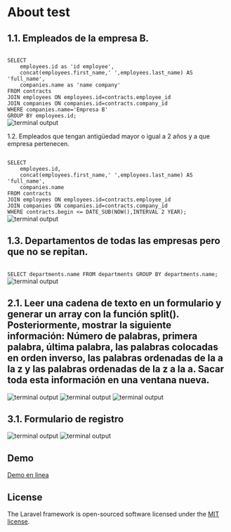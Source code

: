
# About test
1.1. Empleados de la empresa B.
 ---
<code>
SELECT 
	employees.id as 'id employee',
    concat(employees.first_name,' ',employees.last_name) AS 'full_name',
	companies.name as 'name company'
FROM contracts
JOIN employees ON employees.id=contracts.employee_id
JOIN companies ON companies.id=contracts.company_id
WHERE companies.name='Empresa B'
GROUP BY employees.id;
</code>
<img alt="terminal output" src="./outputs/1.png">

1.2. Empleados que tengan antigüedad mayor o igual a 2 años y a que empresa pertenecen.

<code>
SELECT 
	employees.id,
	concat(employees.first_name,' ',employees.last_name) AS 'full_name',
    companies.name
FROM contracts 
JOIN employees ON employees.id=contracts.employee_id
JOIN companies ON companies.id=contracts.company_id
WHERE contracts.begin <= DATE_SUB(NOW(),INTERVAL 2 YEAR);
</code>
<img alt="terminal output" src="./outputs/2.png">

1.3. Departamentos de todas las empresas pero que no se repitan.
 ---
<code>
SELECT departments.name FROM departments GROUP BY departments.name;
</code>
<img alt="terminal output" src="./outputs/3.png">

2.1. Leer una cadena de texto en un formulario y generar un array con la función split(). Posteriormente, mostrar la siguiente información: Número de palabras, primera palabra, última palabra, las palabras colocadas en orden inverso, las palabras ordenadas de la a la z y las palabras ordenadas de la z a la a. Sacar toda esta información en una ventana nueva.
---
 <img alt="terminal output" src="./outputs/4.png">
 <img alt="terminal output" src="./outputs/5.png">
 <img alt="terminal output" src="./outputs/6.png">

3.1. Formulario de registro 
---
 <img alt="terminal output" src="./outputs/7.png">
 <img alt="terminal output" src="./outputs/8.png">

## Demo
[Demo en linea](https://test0l.herokuapp.com/)
## License

The Laravel framework is open-sourced software licensed under the [MIT license](https://opensource.org/licenses/MIT).
